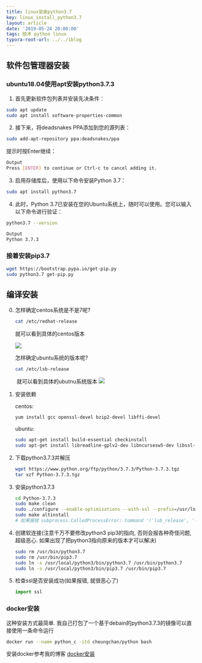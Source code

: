 ```yaml
---
title: linux安装python3.7
key: linux_install_python3.7
layout: article
date: '2019-05-24 20:00:00'
tags: 技术 python linux
typora-root-url: ../../iblog
---
```


## 软件包管理器安装

### ubuntu18.04使用apt安装python3.7.3

1. 首先更新软件包列表并安装先决条件：
```bash
sudo apt update
sudo apt install software-properties-common
```
2. 接下来，将deadsnakes PPA添加到您的源列表：
```bash
sudo add-apt-repository ppa:deadsnakes/ppa
```
提示时按Enter继续：
```bash
Output
Press [ENTER] to continue or Ctrl-c to cancel adding it.
```
3. 启用存储库后，使用以下命令安装Python 3.7：
```bash
sudo apt install python3.7
```
4. 此时，Python 3.7已安装在您的Ubuntu系统上，随时可以使用。您可以输入以下命令进行验证：
```bash
python3.7 --version
```
```bash
Output
Python 3.7.3
```
### 接着安装pip3.7
```bash
wget https://bootstrap.pypa.io/get-pip.py
sudo python3.7 get-pip.py
```

## 编译安装



0. 怎样确定centos系统是不是7呢?

    ```bash
    cat /etc/redhat-release 
    ```

    就可以看到具体的centos版本

    ![](https://imgs.zhangbaobao.cn/img/image-20190529175359294.png)

       

    怎样确定ubuntu系统的版本呢?

    

    ```bash
    cat /etc/lsb-release
    ```

    ​	就可以看到具体的ubutnu系统版本    ![](https://imgs.zhangbaobao.cn/img/image-20190531165450552.png)

1. 安装依赖

   centos:

   ```bash
   yum install gcc openssl-devel bzip2-devel libffi-devel
   ```

   ubuntu:

   ```bash
   sudo apt-get install build-essential checkinstall
   sudo apt-get install libreadline-gplv2-dev libncursesw5-dev libssl-dev libsqlite3-dev tk-dev libgdbm-dev libc6-dev libbz2-dev libffi-dev zlib1g-dev
   ```

   

2. 下载python3.7.3并解压

   ```bash
   wget https://www.python.org/ftp/python/3.7.3/Python-3.7.3.tgz
   tar xzf Python-3.7.3.tgz
   ```

3. 安装python3.7.3

   ```bash
   cd Python-3.7.3
   sudo make clean
   sudo ./configure --enable-optimizations --with-ssl --prefix=/usr/local/python3 
   sudo make altinstall
   # 如果报错 subprocess.CalledProcessError: Command '('lsb_release', '-a')' returned non-zero exit status 1.  需要执行 sudo mv /usr/bin/lsb_release /usr/bin/lsb_release_back
   ```

4. 创建软连接(注意千万不要修改python3 pip3的指向, 否则会报各种奇怪问题, 超级恶心. 如果出现了把python3指向原来的版本才可以解决)

   ```bash
   sudo rm /usr/bin/python3.7
   sudo rm /usr/bin/pip3.7
   sudo ln -s /usr/local/python3/bin/python3.7 /usr/bin/python3.7
   sudo ln -s /usr/local/python3/bin/pip3.7 /usr/bin/pip3.7
   ```
   
5. 检查ssl是否安装成功(如果报错, 就很恶心了)

   ````python
   import ssl
   ````
   
### docker安装

   这种安装方式最简单. 我自己打包了一个基于debain的python3.7.3的镜像可以直接使用一条命令运行

   ```bash
   docker run --name python_c -itd cheungchan/python bash
   ```

   安装docker参考我的博客  [docker安装](/2019/06/04/docker安装.html)

